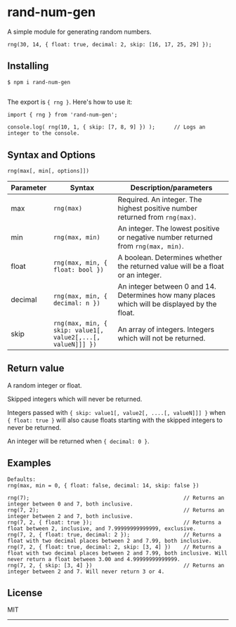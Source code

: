 # rand-num-gen

A simple module for generating random numbers.

```
rng(30, 14, { float: true, decimal: 2, skip: [16, 17, 25, 29] });
```

## Installing

```
$ npm i rand-num-gen
```

##
The export is `{ rng }`. Here's how to use it:

```
import { rng } from 'rand-num-gen';

console.log( rng(10, 1, { skip: [7, 8, 9] }) );      // Logs an integer to the console.
```

## Syntax and Options

```
rng(max[, min[, options]])
```

| Parameter  | Syntax                                                      | Description/parameters |
| ---------- | ----------------------------------------------------------- | ----------- |
| max        | `rng(max)`                                                  | Required. An integer. The highest positive number returned from `rng(max)`. |
| min        | `rng(max, min)`                                             | An integer. The lowest positive or negative number returned from `rng(max, min)`. |
| float      | `rng(max, min, { float: bool })`                            | A boolean. Determines whether the returned value will be a float or an integer. |
| decimal    | `rng(max, min, { decimal: n })`                             | An integer between 0 and 14. Determines how many places which will be displayed by the float. |
| skip       | `rng(max, min, { skip: value1[, value2[,...[, valueN]]] })` | An array of integers. Integers which will not be returned. |

## Return value

A random integer or float.

Skipped integers which will never be returned.

Integers passed with `{ skip: value1[, value2[, ....[, valueN]]] }` when `{ float: true }` will also cause floats starting with the skipped integers to never be returned.

An integer will be returned when `{ decimal: 0 }`.

## Examples

```
Defaults:
rng(max, min = 0, { float: false, decimal: 14, skip: false })

rng(7);                                                 // Returns an integer between 0 and 7, both inclusive.
rng(7, 2);                                              // Returns an integer between 2 and 7, both inclusive.
rng(7, 2, { float: true });                             // Returns a float between 2, inclusive, and 7.99999999999999, exclusive.
rng(7, 2, { float: true, decimal: 2 });                 // Returns a float with two decimal places between 2 and 7.99, both inclusive.
rng(7, 2, { float: true, decimal: 2, skip: [3, 4] })    // Returns a float with two decimal places between 2 and 7.99, both inclusive. Will never return a float between 3.00 and 4.99999999999999.
rng(7, 2, { skip: [3, 4] })                             // Returns an integer between 2 and 7. Will never return 3 or 4.
```

## License

MIT

________________________________________________________________________
